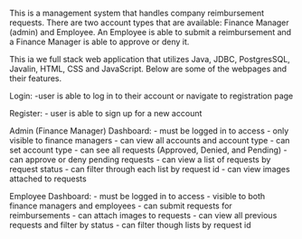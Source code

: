 This is a management system that handles company reimbursement requests. There are two account types that are available: Finance Manager (admin) and Employee. An Employee is able to submit a reimbursement and a Finance Manager is able to approve or deny it. 

This ia we full stack web application that utilizes Java, JDBC, PostgresSQL, Javalin, HTML, CSS and JavaScript. Below are some of the webpages and their features.

Login:
	-user is able to log in to their account or navigate to registration page

Register: 
	- user is able to sign up for a new account

Admin (Finance Manager)  Dashboard:
	- must be logged in to access
	- only visible to finance managers
	- can view all accounts and account type
	- can set account type
	- can see all requests (Approved, Denied, and Pending)
	- can approve or deny pending requests
	- can view a list of requests by request status
	- can filter through each list by request id
	- can view images attached to requests

Employee Dashboard:
	- must be logged in to access
	- visible to both finance managers and employees
	- can submit requests for reimbursements
	- can attach images to requests
	- can view all previous requests and filter by status
	- can filter though lists by request id
